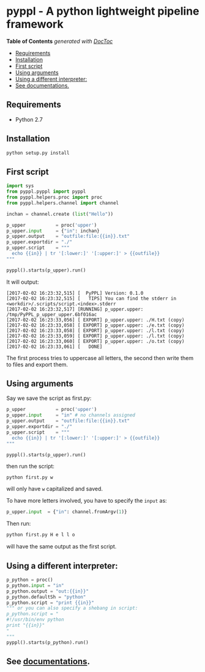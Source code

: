 # pyppl - A python lightweight pipeline framework

<!-- START doctoc generated TOC please keep comment here to allow auto update -->
<!-- DON'T EDIT THIS SECTION, INSTEAD RE-RUN doctoc TO UPDATE -->
**Table of Contents**  *generated with [DocToc](https://github.com/thlorenz/doctoc)*

- [Requirements](#requirements)
- [Installation](#installation)
- [First script](#first-script)
- [Using arguments](#using-arguments)
- [Using a different interpreter:](#using-a-different-interpreter)
- [See documentations.](#see-documentations)

<!-- END doctoc generated TOC please keep comment here to allow auto update -->

## Requirements
- Python 2.7

## Installation
```python
python setup.py install
```

## First script
```python
import sys
from pyppl.pyppl import pyppl
from pyppl.helpers.proc import proc
from pyppl.helpers.channel import channel

inchan = channel.create (list("Hello"))

p_upper           = proc('upper')
p_upper.input     = {"in": inchan}
p_upper.output    = "outfile:file:{{in}}.txt"
p_upper.exportdir = "./"
p_upper.script    = """
  echo {{in}} | tr '[:lower:]' '[:upper:]' > {{outfile}}
""" 

pyppl().starts(p_upper).run()
```

It will output:
```
[2017-02-02 16:23:32,515] [  PyPPL] Version: 0.1.0
[2017-02-02 16:23:32,515] [   TIPS] You can find the stderr in <workdir>/.scripts/script.<index>.stderr
[2017-02-02 16:23:32,517] [RUNNING] p_upper.upper: /tmp/PyPPL_p_upper_upper.6bf016ac
[2017-02-02 16:23:33,056] [ EXPORT] p_upper.upper: ./H.txt (copy)
[2017-02-02 16:23:33,058] [ EXPORT] p_upper.upper: ./e.txt (copy)
[2017-02-02 16:23:33,058] [ EXPORT] p_upper.upper: ./l.txt (copy)
[2017-02-02 16:23:33,059] [ EXPORT] p_upper.upper: ./l.txt (copy)
[2017-02-02 16:23:33,060] [ EXPORT] p_upper.upper: ./o.txt (copy)
[2017-02-02 16:23:33,061] [   DONE]
```

The first process tries to uppercase all letters, the second then write them to files and export them.

## Using arguments
Say we save the script as first.py:

```python
p_upper           = proc('upper')
p_upper.input     = "in" # no channels assigned
p_upper.output    = "outfile:file:{{in}}.txt"
p_upper.exportdir = "./"
p_upper.script    = """
  echo {{in}} | tr '[:lower:]' '[:upper:]' > {{outfile}}
""" 

pyppl().starts(p_upper).run()
```
then run the script:
```shell
python first.py w
```
will only have `w` capitalized and saved.

To have more letters involved, you have to specify the `input` as:
```python
p_upper.input  = {"in": channel.fromArgv(1)}
```
Then run:
```bash
python first.py H e l l o
```
will have the same output as the first script.

## Using a different interpreter:
```python
p_python = proc()
p_python.input = "in"
p_python.output = "out:{{in}}"
p_python.defaultSh = "python"
p_python.script = "print {{in}}"
""" or you can also specify a shebang in script:
p_python.script = "
#!/usr/bin/env python
print "{{in}}"
"
"""
pyppl().starts(p_python).run()
```

## See [documentations](DOC.md).

